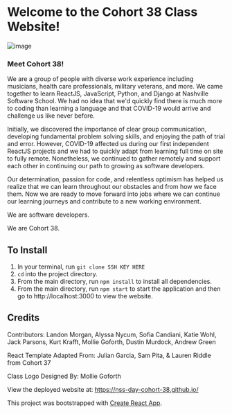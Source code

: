 # Welcome to the Cohort 38 Class Website!
![image](./website.png)

### Meet Cohort 38!
We are a group of people with diverse work experience including musicians, health care professionals, military veterans, and more. We came together to learn ReactJS, JavaScript, Python, and Django at Nashville Software School. We had no idea that we'd quickly find there is much more to coding than learning a language and that COVID-19 would arrive and challenge us like never before.

Initially, we discovered the importance of clear group communication, developing fundamental problem solving skills, and enjoying the path of trial and error. However, COVID-19 affected us during our first independent ReactJS projects and we had to quickly adapt from learning full time on site to fully remote. Nonetheless, 
we continued to gather remotely and support each other in continuing our path to growing as software developers. 

Our determination, passion for code, and relentless optimism has helped us realize that we can learn throughout our obstacles and from how we face them. Now we are ready to move forward into jobs where we can continue our learning journeys and contribute to a new working environment.  

We are software developers.

We are Cohort 38.

## To Install 
1. In your terminal, run `git clone SSH KEY HERE`
1. `cd` into the project directory.
1. From the main directory, run `npm install` to install all dependencies. 
1. From the main directory, run `npm start` to start the application and then go to http://localhost:3000 to view the website.

## Credits
Contributors: Landon Morgan, Alyssa Nycum, Sofia Candiani, Katie Wohl, Jack Parsons, Kurt Krafft, Mollie Goforth, Dustin Murdock, Andrew Green

React Template Adapted From: Julian Garcia, Sam Pita, & Lauren Riddle from Cohort 37

Class Logo Designed By: Mollie Goforth

View the deployed website at: https://nss-day-cohort-38.github.io/

This project was bootstrapped with [Create React App](https://github.com/facebook/create-react-app).

